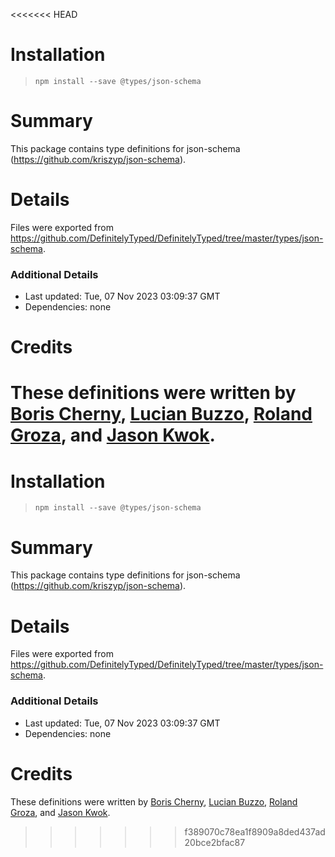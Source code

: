 <<<<<<< HEAD
# Installation
> `npm install --save @types/json-schema`

# Summary
This package contains type definitions for json-schema (https://github.com/kriszyp/json-schema).

# Details
Files were exported from https://github.com/DefinitelyTyped/DefinitelyTyped/tree/master/types/json-schema.

### Additional Details
 * Last updated: Tue, 07 Nov 2023 03:09:37 GMT
 * Dependencies: none

# Credits
These definitions were written by [Boris Cherny](https://github.com/bcherny), [Lucian Buzzo](https://github.com/lucianbuzzo), [Roland Groza](https://github.com/rolandjitsu), and [Jason Kwok](https://github.com/JasonHK).
=======
# Installation
> `npm install --save @types/json-schema`

# Summary
This package contains type definitions for json-schema (https://github.com/kriszyp/json-schema).

# Details
Files were exported from https://github.com/DefinitelyTyped/DefinitelyTyped/tree/master/types/json-schema.

### Additional Details
 * Last updated: Tue, 07 Nov 2023 03:09:37 GMT
 * Dependencies: none

# Credits
These definitions were written by [Boris Cherny](https://github.com/bcherny), [Lucian Buzzo](https://github.com/lucianbuzzo), [Roland Groza](https://github.com/rolandjitsu), and [Jason Kwok](https://github.com/JasonHK).
>>>>>>> f389070c78ea1f8909a8ded437ad20bce2bfac87

